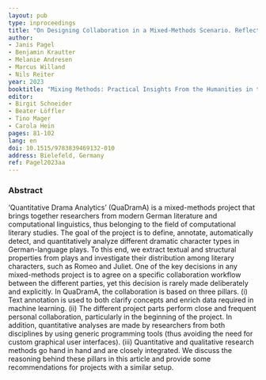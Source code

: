 ```yaml
---
layout: pub
type: inproceedings
title: "On Designing Collaboration in a Mixed-Methods Scenario. Reflecting Quantitative Drama Analytics"
author:
- Janis Pagel
- Benjamin Krautter
- Melanie Andresen
- Marcus Willand
- Nils Reiter
year: 2023
booktitle: "Mixing Methods: Practical Insights From the Humanities in the Digital Age"
editor:
- Birgit Schneider
- Beater Löffler
- Tino Mager
- Carola Hein
pages: 81-102
lang: en
doi: 10.1515/9783839469132-010
address: Bielefeld, Germany
ref: Pagel2023aa
---
```


### Abstract
‘Quantitative Drama Analytics’ (QuaDramA) is a mixed-methods project that brings together researchers from modern German literature and computational linguistics, thus belonging to the field of computational literary studies. The goal of the project is to define, annotate, automatically detect, and quantitatively analyze different dramatic character types in German-language plays. To this end, we extract textual and structural properties from plays and investigate their distribution among literary characters, such as Romeo and Juliet. One of the key decisions in any mixed-methods project is to agree on a specific collaboration workflow between the different parties, yet this decision is rarely made deliberately and explicitly. In QuaDramA, the collaboration is based on three pillars. (i) Text annotation is used to both clarify concepts and enrich data required in machine learning. (ii) The different project parts perform close and frequent personal collaboration, particularly in the beginning of the project. In addition, quantitative analyses are made by researchers from both disciplines by using generic programming tools (thus avoiding the need for custom graphical user interfaces). (iii) Quantitative and qualitative research methods go hand in hand and are closely integrated. We discuss the reasoning behind these pillars in this article and provide some recommendations for projects with a similar setup.
